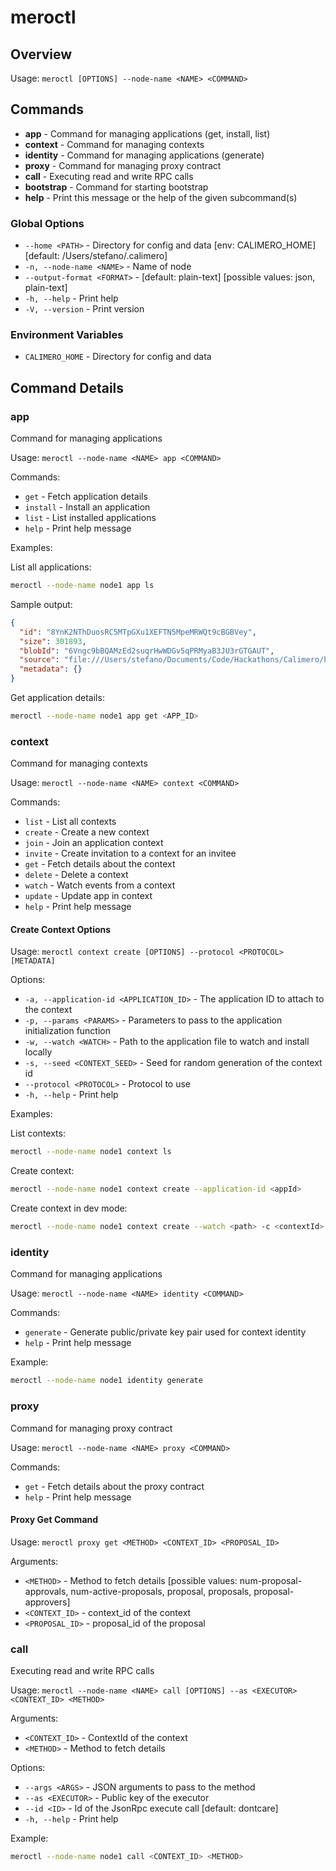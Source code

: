 # meroctl

## Overview

Usage: `meroctl [OPTIONS] --node-name <NAME> <COMMAND>`

## Commands

- **app** - Command for managing applications (get, install, list)
- **context** - Command for managing contexts
- **identity** - Command for managing applications (generate)
- **proxy** - Command for managing proxy contract
- **call** - Executing read and write RPC calls
- **bootstrap** - Command for starting bootstrap
- **help** - Print this message or the help of the given subcommand(s)

### Global Options

- `--home <PATH>` - Directory for config and data [env: CALIMERO_HOME] [default: /Users/stefano/.calimero]
- `-n, --node-name <NAME>` - Name of node
- `--output-format <FORMAT>` - [default: plain-text] [possible values: json, plain-text]
- `-h, --help` - Print help
- `-V, --version` - Print version

### Environment Variables

- `CALIMERO_HOME` - Directory for config and data

## Command Details

### app

Command for managing applications

Usage: `meroctl --node-name <NAME> app <COMMAND>`

Commands:

- `get` - Fetch application details
- `install` - Install an application
- `list` - List installed applications
- `help` - Print help message

Examples:

List all applications:

```bash
meroctl --node-name node1 app ls
```

Sample output:

```json
{
  "id": "8YnK2NThDuosRC5MTpGXu1XEFTN5MpeMRWQt9cBGBVey",
  "size": 301893,
  "blobId": "6Vngc9bBQAMzEd2suqrHwWDGv5qPRMyaB3JU3rGTGAUT",
  "source": "file:///Users/stefano/Documents/Code/Hackathons/Calimero/hackathon/exp/hello-app/res/hello_app.wasm",
  "metadata": {}
}
```

Get application details:

```bash
meroctl --node-name node1 app get <APP_ID>
```

### context

Command for managing contexts

Usage: `meroctl --node-name <NAME> context <COMMAND>`

Commands:

- `list` - List all contexts
- `create` - Create a new context
- `join` - Join an application context
- `invite` - Create invitation to a context for an invitee
- `get` - Fetch details about the context
- `delete` - Delete a context
- `watch` - Watch events from a context
- `update` - Update app in context
- `help` - Print help message

#### Create Context Options

Usage: `meroctl context create [OPTIONS] --protocol <PROTOCOL> [METADATA]`

Options:

- `-a, --application-id <APPLICATION_ID>` - The application ID to attach to the context
- `-p, --params <PARAMS>` - Parameters to pass to the application initialization function
- `-w, --watch <WATCH>` - Path to the application file to watch and install locally
- `-s, --seed <CONTEXT_SEED>` - Seed for random generation of the context id
- `--protocol <PROTOCOL>` - Protocol to use
- `-h, --help` - Print help

Examples:

List contexts:

```bash
meroctl --node-name node1 context ls
```

Create context:

```bash
meroctl --node-name node1 context create --application-id <appId>
```

Create context in dev mode:

```bash
meroctl --node-name node1 context create --watch <path> -c <contextId>
```

### identity

Command for managing applications

Usage: `meroctl --node-name <NAME> identity <COMMAND>`

Commands:

- `generate` - Generate public/private key pair used for context identity
- `help` - Print help message

Example:

```bash
meroctl --node-name node1 identity generate
```

### proxy

Command for managing proxy contract

Usage: `meroctl --node-name <NAME> proxy <COMMAND>`

Commands:

- `get` - Fetch details about the proxy contract
- `help` - Print help message

#### Proxy Get Command

Usage: `meroctl proxy get <METHOD> <CONTEXT_ID> <PROPOSAL_ID>`

Arguments:

- `<METHOD>` - Method to fetch details [possible values: num-proposal-approvals, num-active-proposals, proposal, proposals, proposal-approvers]
- `<CONTEXT_ID>` - context_id of the context
- `<PROPOSAL_ID>` - proposal_id of the proposal

### call

Executing read and write RPC calls

Usage: `meroctl --node-name <NAME> call [OPTIONS] --as <EXECUTOR> <CONTEXT_ID> <METHOD>`

Arguments:

- `<CONTEXT_ID>` - ContextId of the context
- `<METHOD>` - Method to fetch details

Options:

- `--args <ARGS>` - JSON arguments to pass to the method
- `--as <EXECUTOR>` - Public key of the executor
- `--id <ID>` - Id of the JsonRpc execute call [default: dontcare]
- `-h, --help` - Print help

Example:

```bash
meroctl --node-name node1 call <CONTEXT_ID> <METHOD>
```
